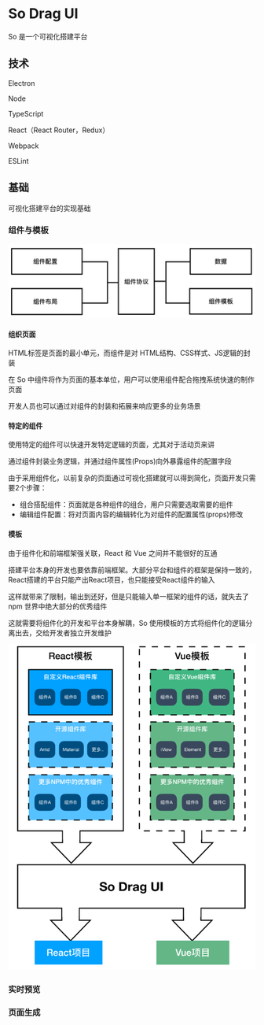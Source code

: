 # So Drag UI

So 是一个可视化搭建平台

## 技术

Electron

Node

TypeScript

React（React Router，Redux）

Webpack

ESLint

## 基础

可视化搭建平台的实现基础

### 组件与模板

<img src="./internals/img/So架构_01.png"/>

#### 组织页面

HTML标签是页面的最小单元，而组件是对 HTML结构、CSS样式、JS逻辑的封装

在 So 中组件将作为页面的基本单位，用户可以使用组件配合拖拽系统快速的制作页面

开发人员也可以通过对组件的封装和拓展来响应更多的业务场景

#### 特定的组件

使用特定的组件可以快速开发特定逻辑的页面，尤其对于活动页来讲

通过组件封装业务逻辑，并通过组件属性(Props)向外暴露组件的配置字段

由于采用组件化，以前复杂的页面通过可视化搭建就可以得到简化，页面开发只需要2个步骤：

- 组合搭配组件：页面就是各种组件的组合，用户只需要选取需要的组件
- 编辑组件配置：将对页面内容的编辑转化为对组件的配置属性(props)修改

#### 模板

由于组件化和前端框架强关联，React 和 Vue 之间并不能很好的互通

搭建平台本身的开发也要依靠前端框架。大部分平台和组件的框架是保持一致的，React搭建的平台只能产出React项目，也只能接受React组件的输入

这样就带来了限制，输出到还好，但是只能输入单一框架的组件的话，就失去了 npm 世界中绝大部分的优秀组件

这就需要将组件化的开发和平台本身解耦，So 使用模板的方式将组件化的逻辑分离出去，交给开发者独立开发维护

<img src="./internals/img/So组件流程_01.png"/>



### 实时预览



### 页面生成





